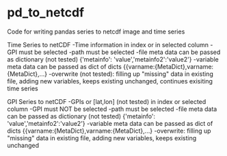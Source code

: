 # pd_to_netcdf
Code for writing pandas series to netcdf image and time series

Time Series to netCDF
-Time information in index or in selected column
-GPI must be selected
-path must be selected
-file meta data can be passed as dictionary (not tested) {'metainfo': 'value','metainfo2':'value2'}
-variable meta data can be passed as dict of dicts {{varname:{MetaDict},varname:{MetaDict},...}
-overwrite (not tested): filling up "missing" data in existing file, adding new variables, keeps existing unchanged, continues exisiting time series

GPI Series to netCDF
-GPIs or [lat,lon] (not tested) in index or selected column
-GPI must NOT be selected
-path must be selected
-file meta data can be passed as dictionary (not tested) {'metainfo': 'value','metainfo2':'value2'}
-variable meta data can be passed as dict of dicts {{varname:{MetaDict},varname:{MetaDict},...}
-overwrite: filling up "missing" data in existing file, adding new variables, keeps existing unchanged



